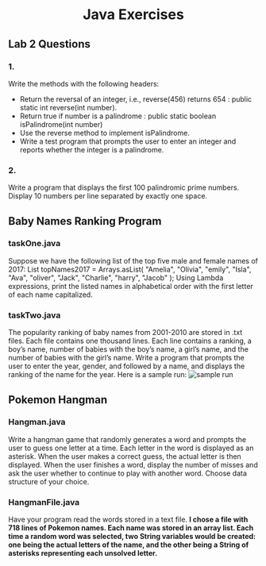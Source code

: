 <h1 align="center">
  Java Exercises
</h1>

## Lab 2 Questions

### 1. 
Write the methods with the following headers:
- Return the reversal of an integer, i.e., reverse(456) returns 654 : public static int reverse(int number).
- Return true if number is a palindrome : public static boolean isPalindrome(int number)
- Use the reverse method to implement isPalindrome. 
- Write a test program that prompts the user to enter an integer and reports whether the integer is a palindrome.

### 2.
Write a program that displays the first 100 palindromic prime numbers. Display 10 numbers per line separated by exactly one space.

## Baby Names Ranking Program

### taskOne.java
Suppose we have the following list of the top five male and female names of 2017:
List<String> topNames2017 = Arrays.asList(
"Amelia",
"Olivia",
"emily",
"Isla",
"Ava",
"oliver",
"Jack",
"Charlie",
"harry",
"Jacob"
);
Using Lambda expressions, print the listed names in alphabetical order with the first letter of each name capitalized. 

### taskTwo.java
The popularity ranking of baby names from 2001-2010 are stored in .txt files. Each file contains one thousand lines. 
Each line contains a ranking, a boy’s name, number of babies with the boy’s name, a girl’s name, and the number of babies with the girl’s name.
Write a program that prompts the user to enter the year, gender, and followed by a name, and
displays the ranking of the name for the year. Here is a sample run:
![sample run](https://github.com/transteph/java-exercises/BabyNamesRanking/samplerun.PNG)

## Pokemon Hangman

### Hangman.java
Write a hangman game that randomly generates a word and prompts the user to guess one letter at a time. Each letter in the word is displayed as an asterisk. When the user makes a correct guess, the actual letter is then displayed. When the user finishes a word, display the number of misses and ask the user whether to continue to play with another word. Choose data structure of your choice.

### HangmanFile.java
Have your program read the words stored in a text file. **I chose a file with 718 lines of Pokemon names. Each name was stored in an array list. Each time a random word was selected, two String variables would be created: one being the actual letters of the name, and the other being a String of asterisks representing each unsolved letter.**